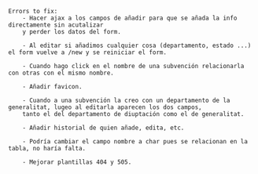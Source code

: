 
    Errors to fix:
        - Hacer ajax a los campos de añadir para que se añada la info directamente sin acutalizar
        y perder los datos del form.

        - Al editar si añadimos cualquier cosa (departamento, estado ...) el form vuelve a /new y se reiniciar el form.

        - Cuando hago click en el nombre de una subvención relacionarla con otras con el mismo nombre.

        - Añadir favicon.

        - Cuando a una subvención la creo con un departamento de la generalitat, lugeo al editarla aparecen los dos campos,
        tanto el del departamento de diuptación como el de generalitat.

        - Añadir historial de quien añade, edita, etc.

        - Podría cambiar el campo nombre a char pues se relacionan en la tabla, no haría falta.

        - Mejorar plantillas 404 y 505.
